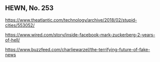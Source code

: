 ## HEWN, No. 253

https://www.theatlantic.com/technology/archive/2018/02/stupid-cities/553052/

https://www.wired.com/story/inside-facebook-mark-zuckerberg-2-years-of-hell/

https://www.buzzfeed.com/charliewarzel/the-terrifying-future-of-fake-news
